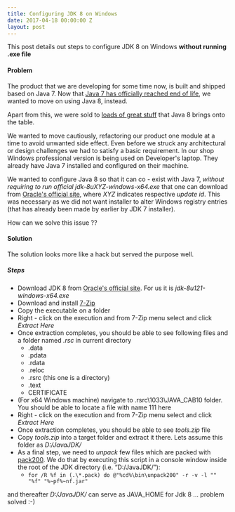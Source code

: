 ```yaml
---
title: Configuring JDK 8 on Windows
date: 2017-04-18 00:00:00 Z
layout: post
---
```


This post details out steps to configure JDK 8 on Windows **without running .exe file** 

#### Problem

The product that we are developing for some time now, is built and shipped based on Java 7.
Now that [Java 7 has officially reached end of life](https://www.java.com/en/download/faq/java_7.xml), we wanted to move on using Java 8, instead. 

Apart from this, we were sold to [loads of great stuff](https://www.javacodegeeks.com/2014/03/8-new-features-for-java-8.html) that Java 8 brings onto the table.

We wanted to move cautiously, refactoring our product one module at a time to avoid unwanted side effect.
Even before we struck any architectural or design challenges we had to satisfy a basic requirement.
In our shop Windows professional version is being used on Developer's laptop.
They already have Java 7 installed and configured on their machine. 

We wanted to configure Java 8 so that it can co - exist with Java 7, *without requiring to run official jdk-8uXYZ-windows-x64.exe* that one can download from [Oracle's official site](http://www.oracle.com/technetwork/java/javase/downloads/jdk8-downloads-2133151.html), where *XYZ* indicates respective *update id*. This was necessary as we did not want installer to alter Windows registry entries (that has already been made by earlier by JDK 7 installer). 

How can we solve this issue ??

#### Solution

The solution looks more like a hack but served the purpose well.

##### Steps

* Download JDK 8 from [Oracle's official site](http://www.oracle.com/technetwork/java/javase/downloads/jdk8-downloads-2133151.html). For us it is *jdk-8u121-windows-x64.exe*
* Download and install [7-Zip](http://www.7-zip.org/)
* Copy the executable on a folder
* Right - click on the execution and from 7-Zip menu select and click *Extract Here*
* Once extraction completes, you should be able to see following files and a folder named *.rsc* in current directory
  * .data
  * .pdata
  * .rdata
  * .reloc
  * .rsrc (this one is a directory)
  * .text
  * CERTIFICATE
* (For x64 Windows machine) navigate to .rsrc\1033\JAVA_CAB10 folder. You should be able to locate a file with name 111 here
* Right - click on the execution and from 7-Zip menu select and click *Extract Here*
* Once extraction completes, you should be able to see *tools.zip* file
* Copy *tools.zip* into a target folder and extract it there. Lets assume this folder as *D:/JavaJDK/*
* As a final step, we need to *unpack* few files which are packed with [pack200](http://docs.oracle.com/javase/8/docs/technotes/tools/unix/pack200.html). We do that by executing this script in a console window inside the root of the JDK directory (i.e. “D:/JavaJDK/”):
  * `for /R %f in (.\*.pack) do @"%cd%\bin\unpack200" -r -v -l "" "%f" "%~pf%~nf.jar"`

and thereafter *D:/JavaJDK/* can serve as JAVA_HOME for Jdk 8 ... problem solved :-) 



